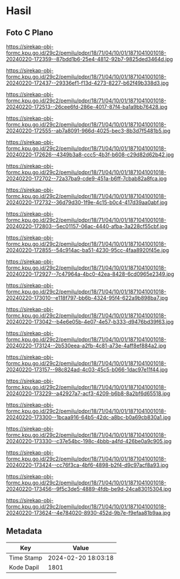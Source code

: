 # Hasil

## Foto C Plano

https://sirekap-obj-formc.kpu.go.id/29c2/pemilu/pdpr/18/71/04/10/01/1871041001018-20240220-172359--87bdd1b6-25e4-4812-92b7-9825ded3464d.jpg

https://sirekap-obj-formc.kpu.go.id/29c2/pemilu/pdpr/18/71/04/10/01/1871041001018-20240220-172437--29336ef1-f13d-4273-8227-b62f49b338d3.jpg

https://sirekap-obj-formc.kpu.go.id/29c2/pemilu/pdpr/18/71/04/10/01/1871041001018-20240220-172513--26cee6fd-286e-4017-87f4-ba1a9bb76428.jpg

https://sirekap-obj-formc.kpu.go.id/29c2/pemilu/pdpr/18/71/04/10/01/1871041001018-20240220-172555--ab7a8091-966d-4025-bec3-8b3d7f5481b5.jpg

https://sirekap-obj-formc.kpu.go.id/29c2/pemilu/pdpr/18/71/04/10/01/1871041001018-20240220-172626--4349b3a8-ccc5-4b3f-b608-c29d82d62b42.jpg

https://sirekap-obj-formc.kpu.go.id/29c2/pemilu/pdpr/18/71/04/10/01/1871041001018-20240220-172702--72a37ba9-cde9-451a-b6ff-7cbab82a8fca.jpg

https://sirekap-obj-formc.kpu.go.id/29c2/pemilu/pdpr/18/71/04/10/01/1871041001018-20240220-172732--36d79d30-1f9e-4c15-b0c4-417d39aa0abf.jpg

https://sirekap-obj-formc.kpu.go.id/29c2/pemilu/pdpr/18/71/04/10/01/1871041001018-20240220-172803--5ec01157-06ac-4440-afba-3a228cf55cbf.jpg

https://sirekap-obj-formc.kpu.go.id/29c2/pemilu/pdpr/18/71/04/10/01/1871041001018-20240220-172855--54c914ac-ba51-4230-95cc-4faa8920f45e.jpg

https://sirekap-obj-formc.kpu.go.id/29c2/pemilu/pdpr/18/71/04/10/01/1871041001018-20240220-172927--7c47964a-4bc0-42ea-8428-6cd0965e2349.jpg

https://sirekap-obj-formc.kpu.go.id/29c2/pemilu/pdpr/18/71/04/10/01/1871041001018-20240220-173010--e118f797-bb6b-4324-95f4-622a9b898ba7.jpg

https://sirekap-obj-formc.kpu.go.id/29c2/pemilu/pdpr/18/71/04/10/01/1871041001018-20240220-173042--b4e6e05b-4e07-4e57-b333-d9476bd39f63.jpg

https://sirekap-obj-formc.kpu.go.id/29c2/pemilu/pdpr/18/71/04/10/01/1871041001018-20240220-173124--2b530eea-a2fb-4c81-a73e-4aff8ef884a2.jpg

https://sirekap-obj-formc.kpu.go.id/29c2/pemilu/pdpr/18/71/04/10/01/1871041001018-20240220-173157--98c824ad-4c03-45c5-b066-1dac97e11f44.jpg

https://sirekap-obj-formc.kpu.go.id/29c2/pemilu/pdpr/18/71/04/10/01/1871041001018-20240220-173229--a42927a7-acf3-4209-b6b8-8a2bf6d65518.jpg

https://sirekap-obj-formc.kpu.go.id/29c2/pemilu/pdpr/18/71/04/10/01/1871041001018-20240220-173300--1bcaa916-64b5-42dc-a8bc-b0a69cb830a1.jpg

https://sirekap-obj-formc.kpu.go.id/29c2/pemilu/pdpr/18/71/04/10/01/1871041001018-20240220-173330--c37e54bc-198c-4bbb-a4fd-426be0a9c905.jpg

https://sirekap-obj-formc.kpu.go.id/29c2/pemilu/pdpr/18/71/04/10/01/1871041001018-20240220-173424--cc76f3ca-4bf6-4898-b2f4-d9c97acf8a93.jpg

https://sirekap-obj-formc.kpu.go.id/29c2/pemilu/pdpr/18/71/04/10/01/1871041001018-20240220-173456--9f5c3de5-4889-4fdb-be9d-24ca83015304.jpg

https://sirekap-obj-formc.kpu.go.id/29c2/pemilu/pdpr/18/71/04/10/01/1871041001018-20240220-173624--4e784020-8930-452d-9b7e-f9efaa81b9aa.jpg


## Metadata

| Key        | Value               |
| ---------- | ------------------- |
| Time Stamp | 2024-02-20 18:03:18 |
| Kode Dapil | 1801                |



